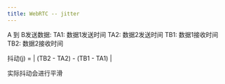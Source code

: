 ```yaml
---
title: WebRTC -- jitter
---
```


A 到 B发送数据:
TA1: 数据1发送时间
TA2: 数据2发送时间
TB1: 数据1接收时间
TB2: 数据2接收时间

抖动(j) = | (TB2 - TA2) - (TB1 - TA1) |

实际抖动会进行平滑

